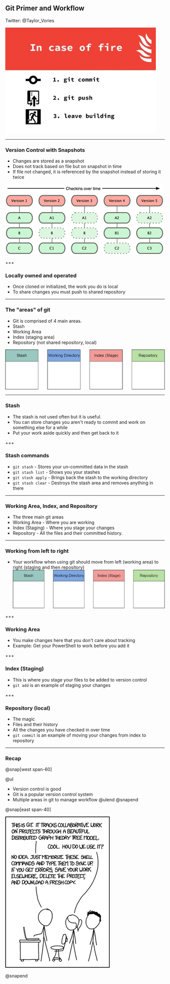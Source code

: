 ## Git Primer and Workflow
Twitter: @Taylor_Vories

![](assets/img/slide1.jpeg)

---

### Version Control with Snapshots

- Changes are stored as a snapshot
- Does not track based on file but on snapshot in time
- If file not changed, it is referenced by the snapshot instead of storing it twice


![](assets/img/git_snapshot.png)

+++

### Locally owned and operated

- Once cloned or initialized, the work you do is local
- To share changes you must push to shared repository

---

### The "areas" of git

- Git is comprised of 4 main areas.
- Stash
- Working Area
- Index (staging area)
- Repository (not shared repository, local)

![](assets/img/git.png)

---

### Stash

- The stash is not used often but it is useful.
- You can store changes you aren't ready to commit and work on something else for a while
- Put your work aside quickly and then get back to it

+++

### Stash commands

- `git stash` - Stores your un-committed data in the stash
- `git stash list` - Shows you your stashes
- `git stash apply` - Brings back the stash to the working directory
- `git stash clear` - Destroys the stash area and removes anything in there

---

### Working Area, Index, and Repository

- The three main git areas
- Working Area - Where you are working
- Index (Staging) - Where you stage your changes
- Repository - All the files and their committed history.

---

### Working from left to right

- Your workflow when using git should move from left (working area) to right (staging and then repository)
![](assets/img/git.png)

+++

### Working Area

- You make changes here that you don't care about tracking
- Example: Get your PowerShell to work before you add it

+++

### Index (Staging)

- This is where you stage your files to be added to version control
- `git add` is an example of staging your changes

+++

### Repository (local)

- The magic
- Files and their history
- All the changes you have checked in over time
- `git commit` is an example of moving your changes from index to repository

---

### Recap

@snap[west span-60]

@ul
- Version control is good
- Git is a popular version control system
- Multiple areas in git to manage workflow
@ulend
@snapend

@snap[east span-40]

![](assets/img/gitkcd.png)

@snapend
